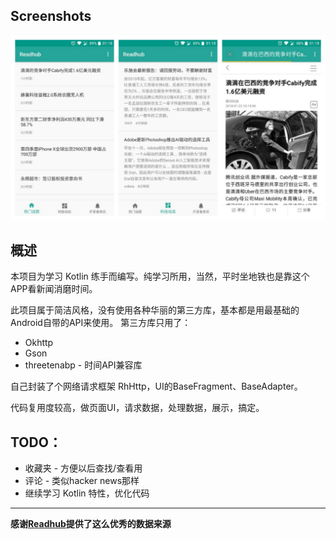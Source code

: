 Screenshots
---
![](pic/screenshots.png)

概述
---
本项目为学习 Kotlin 练手而编写。纯学习所用，当然，平时坐地铁也是靠这个APP看新闻消磨时间。

此项目属于简洁风格，没有使用各种华丽的第三方库，基本都是用最基础的Android自带的API来使用。
第三方库只用了：
- Okhttp
- Gson
- threetenabp - 时间API兼容库

自己封装了个网络请求框架 RhHttp，UI的BaseFragment、BaseAdapter。

代码复用度较高，做页面UI，请求数据，处理数据，展示，搞定。

TODO：
---
- 收藏夹 - 方便以后查找/查看用
- 评论 - 类似hacker news那样
- 继续学习 Kotlin 特性，优化代码

---

**感谢[Readhub](https://readhub.me/)提供了这么优秀的数据来源**
